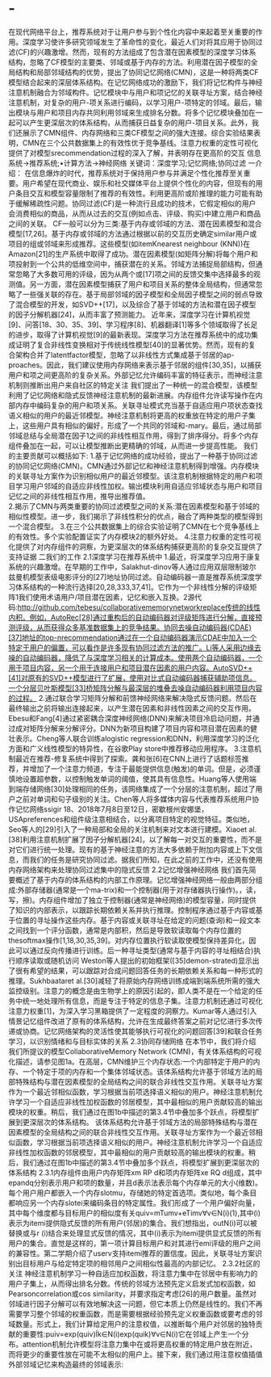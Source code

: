 # -
   在现代网络平台上，推荐系统对于让用户参与到个性化内容中来起着至关重要的作用。深度学习使许多研究领域发生了革命性的变化，最近人们对将其应用于协同过滤(CF)的兴趣激增。然而，现有的方法组成了包含潜在因素模型的深度学习体系结构，忽略了CF模型的主要类、邻域或基于内存的方法。利用潜在因子模型的全局结构和局部邻域结构的优势，提出了协同记忆网络(CMN)，这是一种将两类CF模型结合起来的深层体系结构。在记忆网络成功的激励下，我们将记忆构件与神经注意机制融合为邻域构件。记忆模块中与用户和项记忆的关联寻址方案，结合神经注意机制，对复杂的用户-项关系进行编码，以学习用户-项特定的邻域。最后，输出模块与用户和项目内存共同利用邻域来生成排名分数。将多个记忆模块叠加在一起可以产生更深层次的体系结构，从而捕获日益复杂的用户-项目关系。此外，我们还展示了CMN组件、内存网络和三类CF模型之间的强大连接。综合实验结果表明，CMN在三个公共数据集上的有效性优于竞争基线。注意力权重的定性可视化提供了对模型srecommendation过程的深入了解，并表明存在更高阶的交互
   信息系统→推荐系统;•计算方法→神经网络
   关键词：深度学习;记忆网络;协同过滤
   一介绍：
   在信息爆炸的时代，推荐系统对于保持用户参与并满足个性化推荐至关重要。用户希望在现代商业、娱乐和社交媒体平台上提供个性化的内容，但现有的用户条目交互和模型容量限制了推荐的有效性。利用更高阶或阶推理的能力可能有助于缓解稀疏性问题。协同过滤(CF)是一种流行且成功的技术，它假定相似的用户会消费相似的商品，从而从过去的交互(例如点击、评级、购买)中建立用户和商品之间的关联。
   CF一般可以分为三类:基于内存或邻域的方法、潜在因素模型和混合模型[17,26]。基于内存或邻域的方法通过根据以前的交互历史确定similar用户或项目的组或邻域来形成推荐。这些模型(如itemKnearest neighbour (KNN))在Amazon[21]的生产系统中取得了成功。潜在因素模型(如矩阵分解)将每个用户和项投射到一个公共的低维空间中，捕获潜在的关系。邻域方法捕捉局部结构，但通常忽略了大多数可用的评级，因为从两个或[17]项之间的反馈交集中选择最多的观测值。另一方面，潜在因素模型捕获了用户和项目关系的整体全局结构，但通常忽略了一些强关联的存在。基于局部邻域的因子模型和全局因子模型之间的弱点导致了混合模型的开发，如SVD++[17]，以及综合了基于邻域的方法和潜在因子模型的因子分解机器[24]，从而丰富了预测能力。
   近年来，深度学习在计算机视觉[9]、问答[18、30、35、39]、学习程序[8]、机器翻译[1]等多个领域取得了长足的进步，取得了计算机视觉[9]的最新表现。深度学习方法在推荐系统中的成功集成证明了复合非线性变换相对于传统线性模型[40]的显著优势。然而，现有的复合架构合并了latentfactor模型，忽略了以非线性方式集成基于邻居的ap-proaches。因此，我们建议使用内存网络来表示基于邻居的组件[30,35]，以捕获用户和项之间更高阶的复杂关系。外部记忆允许编码丰富的特征表示，而神经注意机制则推断出用户来自社区的特定关注
    我们提出了一种统一的混合模型，该模型利用了记忆网络和隐式反馈神经注意机制的最新进展。内存组件允许读写操作在内部内存中编码复杂的用户和项关系。关联寻址模式充当基于自适应用户项状态查找语义相似的用户的最近邻模型。神经注意机制将更高的权重放在特定的用户子集上，这些用户具有相似的偏好，形成了一个共同的邻域和-mary。最后，通过局部邻域总结与全局潜在因子1之间的非线性相互作用，得到了排序得分。将多个内存组件叠加在一起，可以让模型推断出更精确的邻域，从而进一步提高性能。
    我们的主要贡献可以概括如下:
    1.基于记忆网络的成功经验，提出了一种基于协同过滤的协同记忆网络(CMN)。CMN通过外部记忆和神经注意机制得到增强。内存模块的关联寻址方案作为识别相似用户的最近邻模型。该注意机制根据特定的用户和项目学习用户邻域的自适应非线性加权。输出模块利用自适应邻域状态与用户和项目记忆之间的非线性相互作用，推导出推荐值。        
    2.揭示了CMN与两类重要的协同过滤模型之间的关系:潜在因素模型和基于邻域的相似性模型。进一步，我们揭示了非线性积分的优点，融合了两种类型的模型得到一个混合模型。
    3.在三个公共数据集上的综合实验证明了CMN在七个竞争基线上的有效性。多个实验配置证实了内存模块2的额外好处。
    4.注意力权重的定性可视化提供了对内存组件的洞察，为更深层次的体系结构捕获更高阶的复杂交互提供了支持证据
    二我们的工作
    2.1深度学习在推荐系统中
       1.最近，将深度学习应用于康复系统的兴趣激增。在早期的工作中，Salakhut-dinov等人通过应用双层限制玻尔兹曼机模型表级电影评分的[27]地址协同过滤。自动编码器一直是推荐系统深度学习体系结构的一种流行选择[20,28,333,37,41]。它作为一个非线性分解的评级矩阵1我们使用术语用户/项目潜在因素，记忆和嵌入互换。2源代码:http://github.com/tebesu/collaborativememorynetworkreplace传统的线性内积。例如，AutoRec[28]通过重构后的自动编码器对评级矩阵进行分解，直接预测评级，从而获得众多基准数据集上的竞争结果。协同去噪自动编码器(CDAE)[37]地址的top-nrecommendation通过在一个自动编码器演示CDAE中加入一个特定于用户的偏置，可以看作是许多现有协同过滤方法的推广。Li等人采用边缘去噪的自动编码器，降低了与深度学习相关的计算成本。使用两个自动编码器，一个用于项目内容，另一个用于连接用户和项目潜在因素的用户内容。AutoSVD++[41]对原有的SVD++模型进行了扩展，使用对比式自动编码器捕获辅助项信息。一个分层贝叶斯模型[33]桥矩阵分解与最深层的堆叠去噪自动编码器利用项目内容的过程。
       2.通过联合学习矩阵分解和前馈神经网络来解决隐式反馈问题。然后在最终输出之前将输出连接起来，以产生潜在因素和非线性因素之间的交互作用。Ebesu和Fang[4]通过紧密耦合深度神经网络(DNN)来解决项目冷启动问题，并通过成对矩阵分解来分解评分。DNN为新项目构建了项目内容和项目潜在因素的健壮表示。Cheng等人联合训练alogistic regression和DNN，利用深度学习的泛化方面和广义线性模型的特异性，在谷歌Play store中推荐移动应用程序。
       3.注意机制最近在推荐-修复系统中得到了探索。龚和张[6]在CNN上进行了话题标签推荐，并增加了一个注意力频道，专注于最能提供信息(触发)的单词。但是，必须谨慎地设置超参数，以控制触发单词的阈值，使其具有信息性。Huang等人使用端到端存储网络[30]处理相同的任务，该网络集成了一个分层的注意机制，超过了用户之前对单词和句子级别的关注。Chen等人将多媒体内容与代表推荐系统用户协作记忆网络ssigir 18、2018年7月8日至12日，密歇根州安娜堡，USApreferences和组件级注意相结合，以分离项目特定的视觉特征。类似地，Seo等人的[29]引入了一种局部和全局的关注机制来对文本进行建模。Xiaoet al.[38]利用注意机制扩展了因子分解机器[24]，以了解每一对交互的重要性，而不是对它们进行统一处理。现有的基于神经注意的方法大多依赖于附加内容或上下文信息，而我们的任务是研究协同过滤。据我们所知，在此之前的工作中，还没有使用内存网络架构来处理协同过滤集中的隐式反馈
 2.2记忆增强神经网络
        我们首先简要概述了基于内存的体系结构的内部工作原理。记忆增强神经网络一般由两部分组成:外部存储器(通常是一个ma-trix)和一个控制器(用于对存储器执行操作)。，读，写，擦)。内存组件增加了独立于控制器(通常是神经网络)的模型容量，同时提供了知识的内部表示，以跟踪长期依赖关系并执行推理。控制程序通过基于内容或基于位置的寻址操作这些内存。基于内容或关联寻址在给定的问题(查询)和一段文本之间找到一个评分函数，通常是内部积，然后是导致软读取每个内存位置的thesoftmax操作[1,18,30,35,39]。对内存位置执行软读取使模型保持差异化，因此可以通过反向传播进行训练。后一种寻址类型(通常与基于内容的寻址相结合)执行顺序读取或随机访问
        Weston等人提出的初始框架([35]demon-strated)显示出了很有希望的结果，可以跟踪对合成问题回答任务的长期依赖关系和每一种形式的推理。Sukhbaataret al.[30]减轻了将原始内存网络训练成端到端系统所需的强大监控级别。注意力的概念是由生物学上的原因引起的，即人类不是在一个给定的任务中统一地处理所有信息，而是专注于特定的信息子集。注意力机制还通过可视化注意力权重[1]，为深入学习黑箱提供了一定程度的洞察力。Kumar等人通过引入情景记忆组件改进了原有的体系结构，允许在生成最终答案之前对记忆进行多次传递或协商。记忆网络架构的灵活性使其能够执行可视化的问题回答[39]和联合任务学习，以识别情绪和与目标实体的关系
 2.3协同存储网络
        在本节中，我们将介绍我们所提议的模型CollaborativeMemory Network (CMN)，有关体系结构的可视化描述，请参见图1a。在高层，CMN维护三个内存状态:一个内部特定于用户的内存、一个特定于项的内存和一个集体邻域状态。该体系结构允许基于邻域方法的局部特殊结构与潜在因素模型的全局结构之间的联合非线性交互作用。关联寻址方案作为一个最近邻相似函数，学习根据当前项选择语义相似的用户。神经注意机制允许学习一个自适应非线性加权函数的邻居模型，其中最相似的用户贡献较高的输出模块的权重。稍后，我们通过在图1b中描述的第3.4节中叠加多个跃点，将模型扩展到更深层次的体系结构。
        该体系结构允许基于邻域方法的局部特殊结构与潜在因素模型的全局结构之间的联合非线性交互作用。关联寻址方案作为一个最近邻相似函数，学习根据当前项选择语义相似的用户。神经注意机制允许学习一个自适应非线性加权函数的邻居模型，其中最相似的用户贡献较高的输出模块的权重。稍后，我们通过在图1b中描述的第3.4节中叠加多个跃点，将模型扩展到更深层次的体系结构
        2.3.1内存组件由用户内存矩阵xm RP d和项内存矩阵xe RQ d组成，其中epandq分别表示用户和项的数量，并且d表示法表示每个内存单元的大小(维数)。每个用户用户都嵌入一个内存slotmu，存储她的特定首选项。类似地，每个条目都响应另一个内存slotei来编码条目的特定属性。我们形成了一个用户偏好向量，其中每个维度都与目标用户的相似度有关quiv=mTumv+eTimv∀v∈N(i)(1),其中(i)表示为itemi提供隐式反馈的所有用户(邻居)的集合。我们想指出，outN(i)可以被替换或与r (i)结合来处理显式反馈的情况，其中(i)表示为itemi提供显式反馈的所有用户的集合。直觉是这样的，第一项计算目标用户和对其进行emi评级的用户之间的兼容性。第二学期介绍了userv支持itemi推荐的置信度。因此，关联寻址方案识别出目标用户与给定特定项的相邻用户之间相似性最高的内部记忆。
        2.3.2社区的关注
        神经注意机制学习一种自适应加权函数，将注意力集中在邻居中有影响力的用户子集上，从而得出排名分数。传统的邻域方法预先定义启发式加权函数，如Pearsoncorrelation或cos similarity，并要求指定考虑[26]的用户数量。虽然对邻域进行因子分解可以有效地解决这一问题，但它本质上仍然是线性的。我们不再需要学习整个邻域的权重函数，而是需要根据经验预先定义权重函数或要考虑的邻域数量。形式上，我们计算给定用户的注意权值，以推断每个用户对邻居的独特贡献的重要性:puiv=exp(quiv)Ík∈N(i)exp(quik)∀v∈N(i)它在邻域上产生一个分布。attention机制允许模型将注意力集中在或将更高权重的特定用户放在附近，而将更少的重要性放在可能不太相似的用户上。接下来，我们通过用注意权值插值外部邻域记忆来构造最终的邻域表示:
        
       
